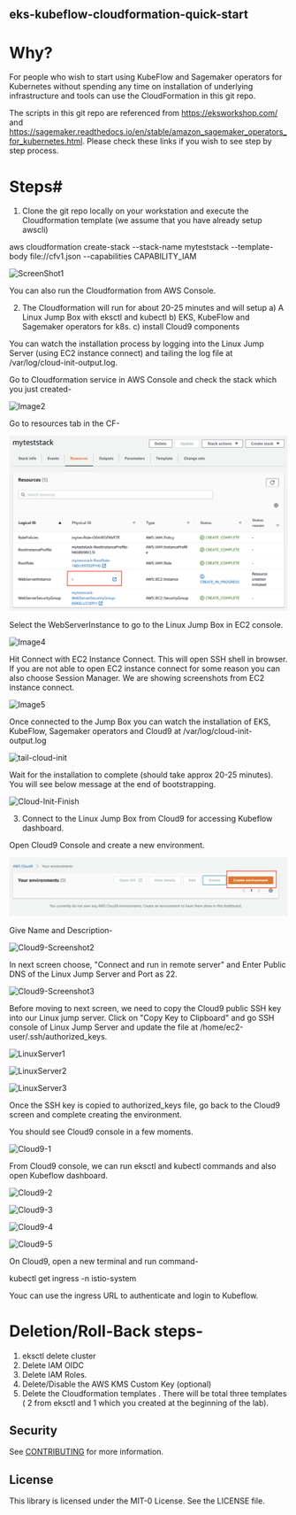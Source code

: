 ## eks-kubeflow-cloudformation-quick-start

# Why?

For people who wish to start using KubeFlow and Sagemaker operators for Kubernetes without spending any time on installation of underlying infrastructure and tools can use the CloudFormation in this git repo.

The scripts in this git repo are referenced from https://eksworkshop.com/ and https://sagemaker.readthedocs.io/en/stable/amazon_sagemaker_operators_for_kubernetes.html. Please check these links if you wish to see step by step process.

# Steps#

1) Clone the git repo locally on your workstation and execute the Cloudformation template (we assume that you have already setup awscli)

aws cloudformation create-stack --stack-name myteststack --template-body file://cfv1.json --capabilities CAPABILITY_IAM

![ScreenShot1](/images/ScreenShot1.png)

You can also run the Cloudformation from AWS Console.

2) The Cloudformation will run for about 20-25 minutes and will setup
        a) A Linux Jump Box with eksctl and kubectl
        b) EKS, KubeFlow and Sagemaker operators for k8s.
        c) install Cloud9 components

You can watch the installation process by logging into the Linux Jump Server (using EC2 instance connect) and tailing the log file at /var/log/cloud-init-output.log.

Go to Cloudformation service in AWS Console and check the stack which you just created-

![Image2](/images/Image2.png)

Go to resources tab in the CF-

![Image3](/images/Image3.png)

Select the WebServerInstance to go to the Linux Jump Box in EC2 console.

![Image4](/images/Image4.png)

Hit Connect with EC2 Instance Connect. This will open SSH shell in browser. If you are not able to open EC2 instance connect for some reason you can also choose Session Manager. We are showing screenshots from EC2 instance connect.

![Image5](/images/Image5.png)

Once connected to the Jump Box you can watch the installation of EKS, KubeFlow, Sagemaker operators and Cloud9 at /var/log/cloud-init-output.log

![tail-cloud-init](/images/tail-cloud-init.png)

Wait for the installation to complete (should take approx 20-25 minutes). You will see below message at the end of bootstrapping.

![Cloud-Init-Finish](/images/Cloud-Init-Finish.png)

3) Connect to the Linux Jump Box from Cloud9 for accessing Kubeflow dashboard.

Open Cloud9 Console and create a new environment.

![Create-Cloud-9](/images/Create-Cloud-9.png)

Give Name and Description-

![Cloud9-Screenshot2](/images/Cloud9-Screenshot2.png)

In next screen choose, "Connect and run in remote server" and Enter Public DNS of the Linux Jump Server and Port as 22.

![Cloud9-Screenshot3](/images/Cloud9-Screenshot3.png)

Before moving to next screen, we need to copy the Cloud9 public SSH key into our Linux jump server. Click on "Copy Key to Clipboard"
and go SSH console of Linux Jump Server and update the file at /home/ec2-user/.ssh/authorized_keys.

![LinuxServer1](/images/LinuxServer1.png)

![LinuxServer2](/images/LinuxServer2.png)

![LinuxServer3](/images/LinuxServer3.png)

Once the SSH key is copied to authorized_keys file, go back to the Cloud9 screen and complete creating the environment.

You should see Cloud9 console in a few moments.

![Cloud9-1](/images/Cloud9-1.png)

From Cloud9 console, we can run eksctl and kubectl commands and also open Kubeflow dashboard.

![Cloud9-2](/images/Cloud9-2.png)

![Cloud9-3](/images/Cloud9-3.png)

![Cloud9-4](/images/Cloud9-4.png)

![Cloud9-5](/images/Cloud9-5.png)

On Cloud9, open a new terminal and run command-

kubectl get ingress -n istio-system

Youc can use the ingress URL to authenticate and login to Kubeflow.


# Deletion/Roll-Back steps-

1) eksctl delete cluster
2) Delete IAM OIDC
3) Delete IAM Roles.
4) Delete/Disable the AWS KMS Custom Key (optional)
5) Delete the Cloudformation templates . There will be total three templates ( 2 from eksctl and 1 which you created at the beginning of the lab).

## Security

See [CONTRIBUTING](CONTRIBUTING.md#security-issue-notifications) for more information.

## License

This library is licensed under the MIT-0 License. See the LICENSE file.
